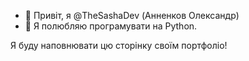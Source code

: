 - 👋 Привіт, я @TheSashaDev (Анненков Олександр)
- 👀 Я полюбляю програмувати на Python.

Я буду наповнювати цю сторінку своїм портфоліо!
